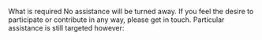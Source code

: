 What is required
No assistance will be turned away. If you feel the desire to participate or contribute in any way, please get in touch. Particular assistance is still targeted however: